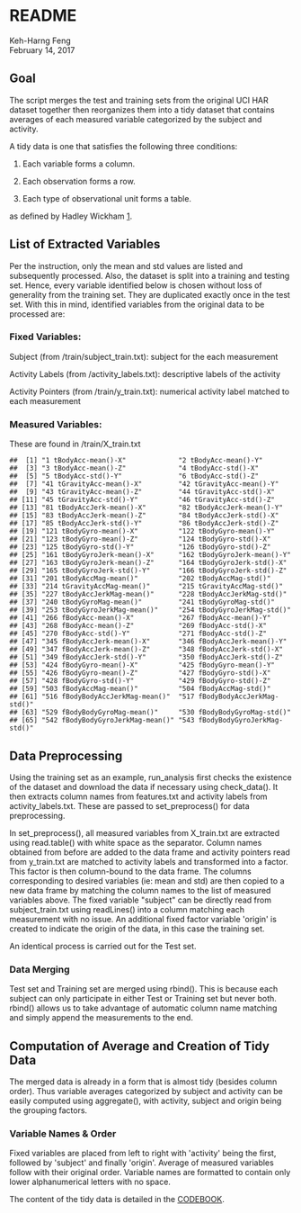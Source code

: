 # README
Keh-Harng Feng  
February 14, 2017  



## Goal

The script merges the test and training sets from the original UCI HAR dataset 
together then reorganizes them into a tidy dataset that contains averages of 
each measured variable categorized by the subject and activity. 

A tidy data is one that satisfies the following three conditions:

1. Each variable forms a column.

2. Each observation forms a row.

3. Each type of observational unit forms a table.

as defined by Hadley Wickham [1].

## List of Extracted Variables
Per the instruction, only the mean and std values are listed and subsequently 
processed. Also, the dataset is split into a training and testing set. Hence, 
every variable identified below is chosen without loss of generality from the 
training set. They are duplicated exactly once in the test set. With this in 
mind, identified variables from the original data to be processed are:

### Fixed Variables:

Subject (from /train/subject_train.txt): subject for the each measurement

Activity Labels (from /activity_labels.txt): descriptive labels of the activity

Activity Pointers (from /train/y_train.txt): numerical activity label matched to 
each measurement

### Measured Variables:

These are found in /train/X_train.txt


```
##  [1] "1 tBodyAcc-mean()-X"             "2 tBodyAcc-mean()-Y"            
##  [3] "3 tBodyAcc-mean()-Z"             "4 tBodyAcc-std()-X"             
##  [5] "5 tBodyAcc-std()-Y"              "6 tBodyAcc-std()-Z"             
##  [7] "41 tGravityAcc-mean()-X"         "42 tGravityAcc-mean()-Y"        
##  [9] "43 tGravityAcc-mean()-Z"         "44 tGravityAcc-std()-X"         
## [11] "45 tGravityAcc-std()-Y"          "46 tGravityAcc-std()-Z"         
## [13] "81 tBodyAccJerk-mean()-X"        "82 tBodyAccJerk-mean()-Y"       
## [15] "83 tBodyAccJerk-mean()-Z"        "84 tBodyAccJerk-std()-X"        
## [17] "85 tBodyAccJerk-std()-Y"         "86 tBodyAccJerk-std()-Z"        
## [19] "121 tBodyGyro-mean()-X"          "122 tBodyGyro-mean()-Y"         
## [21] "123 tBodyGyro-mean()-Z"          "124 tBodyGyro-std()-X"          
## [23] "125 tBodyGyro-std()-Y"           "126 tBodyGyro-std()-Z"          
## [25] "161 tBodyGyroJerk-mean()-X"      "162 tBodyGyroJerk-mean()-Y"     
## [27] "163 tBodyGyroJerk-mean()-Z"      "164 tBodyGyroJerk-std()-X"      
## [29] "165 tBodyGyroJerk-std()-Y"       "166 tBodyGyroJerk-std()-Z"      
## [31] "201 tBodyAccMag-mean()"          "202 tBodyAccMag-std()"          
## [33] "214 tGravityAccMag-mean()"       "215 tGravityAccMag-std()"       
## [35] "227 tBodyAccJerkMag-mean()"      "228 tBodyAccJerkMag-std()"      
## [37] "240 tBodyGyroMag-mean()"         "241 tBodyGyroMag-std()"         
## [39] "253 tBodyGyroJerkMag-mean()"     "254 tBodyGyroJerkMag-std()"     
## [41] "266 fBodyAcc-mean()-X"           "267 fBodyAcc-mean()-Y"          
## [43] "268 fBodyAcc-mean()-Z"           "269 fBodyAcc-std()-X"           
## [45] "270 fBodyAcc-std()-Y"            "271 fBodyAcc-std()-Z"           
## [47] "345 fBodyAccJerk-mean()-X"       "346 fBodyAccJerk-mean()-Y"      
## [49] "347 fBodyAccJerk-mean()-Z"       "348 fBodyAccJerk-std()-X"       
## [51] "349 fBodyAccJerk-std()-Y"        "350 fBodyAccJerk-std()-Z"       
## [53] "424 fBodyGyro-mean()-X"          "425 fBodyGyro-mean()-Y"         
## [55] "426 fBodyGyro-mean()-Z"          "427 fBodyGyro-std()-X"          
## [57] "428 fBodyGyro-std()-Y"           "429 fBodyGyro-std()-Z"          
## [59] "503 fBodyAccMag-mean()"          "504 fBodyAccMag-std()"          
## [61] "516 fBodyBodyAccJerkMag-mean()"  "517 fBodyBodyAccJerkMag-std()"  
## [63] "529 fBodyBodyGyroMag-mean()"     "530 fBodyBodyGyroMag-std()"     
## [65] "542 fBodyBodyGyroJerkMag-mean()" "543 fBodyBodyGyroJerkMag-std()"
```

## Data Preprocessing

Using the training set as an example, run_analysis first checks the existence of 
the dataset and download the data if necessary using check_data(). It then 
extracts column names from features.txt and activity labels from activity_labels.txt. 
These are passed to set_preprocess() for data preprocessing.

In set_preprocess(), all measured variables from X_train.txt are extracted using 
read.table() with white space as the separator. Column names obtained from before 
are added to the data frame and activity pointers read from y_train.txt are 
matched to activity labels and transformed into a factor. This factor is then 
column-bound to the data frame. The columns corresponding to desired variables 
(ie: mean and std) are then copied to a new data frame by matching the column 
names to the list of measured variables above. The fixed variable "subject" can 
be directly read from subject_train.txt using readLines() into a column matching
each measurement with no issue. An additional fixed factor variable 'origin' is 
created to indicate the origin of the data, in this case the training set.

An identical process is carried out for the Test set.

### Data Merging

Test set and Training set are merged using rbind(). This is because each subject 
can only participate in either Test or Training set but never both. rbind() 
allows us to take advantage of automatic column name matching and simply append 
the measurements to the end.

## Computation of Average and Creation of Tidy Data

The merged data is already in a form that is almost tidy (besides column order).
Thus variable averages categorized by subject and activity can be easily computed
using aggregate(), with activity, subject and origin being the grouping factors.

### Variable Names & Order

Fixed variables are placed from left to right with 'activity' being the 
first, followed by 'subject' and finally 'origin'. Average of measured 
variables follow with their original order. Variable names are formatted to contain 
only lower alphanumerical letters with no space. 

The content of the tidy data is detailed in the [CODEBOOK](./CODEBOOK.md).

[1]: http://vita.had.co.nz/papers/tidy-data.pdf
